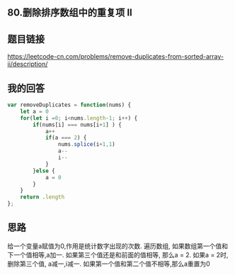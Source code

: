 <!--
 * @Author: your name
 * @Date: 2020-06-04 11:23:01
 * @LastEditTime: 2020-06-04 21:41:04
 * @LastEditors: Please set LastEditors
 * @Description: In User Settings Edit
 * @FilePath: \91days-algorithm\day4-1.md
--> 


## 80.删除排序数组中的重复项 II

## 题目链接

<https://leetcode-cn.com/problems/remove-duplicates-from-sorted-array-ii/description/>

## 我的回答

```js
var removeDuplicates = function(nums) {
    let a = 0
    for(let i =0; i<nums.length-1; i++) {
        if(nums[i] === nums[i+1] ) {
            a++
            if(a === 2) {
                nums.splice(i+1,1)
                a--
                i--
            }
        }else {
            a = 0
        }
    }
    return .length
};
```

## 思路
给一个变量a赋值为0,作用是统计数字出现的次数. 遍历数组, 如果数组第一个值和下一个值相等,a加一. 如果第三个值还是和前面的值相等, 那么a = 2. 如果a = 2时, 删除第三个值, a减一,i减一. 如果第一个值和第二个值不相等,那么a重置为0